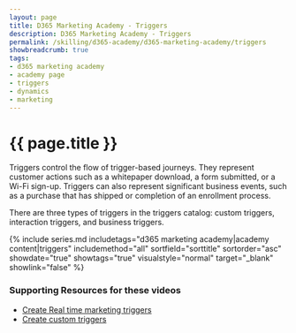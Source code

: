 ```yaml
---
layout: page
title: D365 Marketing Academy - Triggers
description: D365 Marketing Academy - Triggers
permalink: /skilling/d365-academy/d365-marketing-academy/triggers
showbreadcrumb: true
tags: 
- d365 marketing academy
- academy page
- triggers
- dynamics
- marketing
---
```


# {{ page.title }}

Triggers control the flow of trigger-based journeys. They represent customer actions such as a whitepaper download, a form submitted, or a Wi-Fi sign-up. Triggers can also represent significant business events, such as a purchase that has shipped or completion of an enrollment process.

There are three types of triggers in the triggers catalog: custom triggers, interaction triggers, and business triggers.

 {% include series.md 
    includetags="d365 marketing academy|academy content|triggers" includemethod="all" 
    sortfield="sorttitle" sortorder="asc" showdate="true" showtags="true" 
    visualstyle="normal" target="_blank" showlink="false"
%}

### Supporting Resources for these videos
* <a href="https://learn.microsoft.com/en-us/dynamics365/marketing/real-time-marketing-triggers" target="_blank">Create Real time marketing triggers
* <a href="https://learn.microsoft.com/en-us/dynamics365/marketing/real-time-marketing-custom-triggers" target="_blank">Create custom triggers